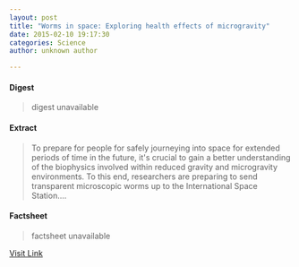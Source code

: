 ```yaml
---
layout: post
title: "Worms in space: Exploring health effects of microgravity"
date: 2015-02-10 19:17:30
categories: Science
author: unknown author

---
```



#### Digest
>digest unavailable

#### Extract
>To prepare for people for safely journeying into space for extended periods of time in the future, it's crucial to gain a better understanding of the biophysics involved within reduced gravity and microgravity environments. To this end, researchers are preparing to send transparent microscopic worms up to the International Space Station....

#### Factsheet
>factsheet unavailable

[Visit Link](http://feeds.sciencedaily.com/~r/sciencedaily/~3/heFtgSC3rRY/150210141730.htm)


